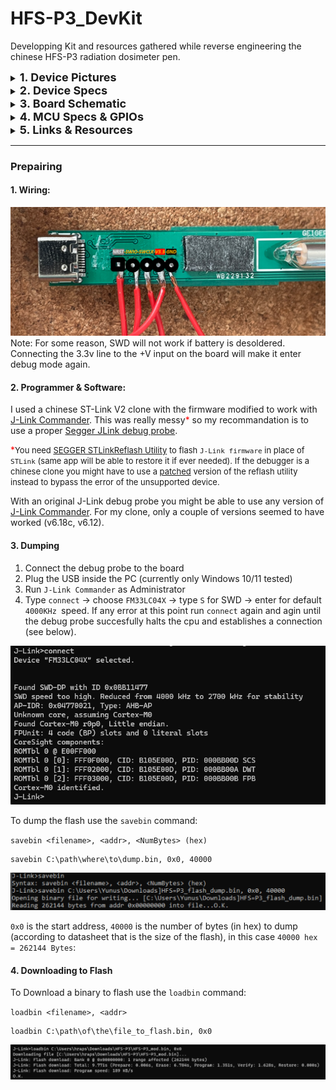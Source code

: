 # HFS-P3_DevKit
Developping Kit and resources gathered while reverse engineering the chinese HFS-P3 radiation dosimeter pen.

<details>
<summary> <font size="4"> <strong> 1. Device Pictures </strong> </font></summary>

|                   |                            |                            |
|-------------------|----------------------------|----------------------------|
|**External Photos**|![Image 1](img/external1.png) | ![Image 2](img/external2.png) |
|**Internal Photos**| ![Image 1](img/internal1.png) | ![Image 2](img/internal2.png) |

* Some of the pictures are extracted from radmon.org, so credits to Simomax who thurughly documented this.
</details>

<details>
<summary> <font size="4"> <strong> 2. Device Specs </strong> </font></summary>

| Component         | Specification                |
|-------------------|------------------------------|
| MCU               | FM33LC043N - Arm Cortex M0    |
| GM Tube           | HH614                         |
| Screen            | 128x32 / 14 pin SSD1316 OLED  |
| Battery           | 150 mAh                       |
| Ports             | USB-C power only              |
| Debug interface   | SWD                           |
| Buttons           | #1 Menu/Down <br> #2 Power    |
| LEDs              | LED1 Green <br> LED2 Red      |
| Other             | #1 Buzzer                     |


</details>


<details>
<summary> <font size="4"> <strong> 3. Board Schematic </strong> </font></summary>

[EasyEDA Pro Project](resources/EasyEDA_ProProject_HFS-P3_schematic_2024-08-10.epro) of the Schematic  

[PDF ](resources/HFS-P3_rev_eng_schematic_2024-08-10.pdf) Schematic  

</details>

<details>
<summary> <font size="4"> <strong> 4. MCU Specs & GPIOs </strong> </font></summary>  

Check __datasheet__ [here](resources/FUDAN-MICRO-FM33LC0xx_v2021.09_datasheet.pdf).  

The **FM33LC043N** is a low power 64MHz Arm Cortex M0 MCU with **256KB Flash** and **24KB of SRAM** in a QFN32 form. It has 32 pins with 28 GPIOs, (of which 1xSWD, 2xSPIs and 4/2 UART/LPUART interfaces, 9x12bit SAR-ADC channels) and an internal temperature sensor. It lacks USB support and I2C so the latter needs to be bit-banged (as it will be required for oled driver communication).


- <details>
    <summary><strong>Specs Summary: </strong></summary>

    |                     | FM33LC0x3N |
    |---------------------|------------|
    | **CPU**             | Cortex-M0  |
    | **Max Freq.**       |   64MHz    |
    | **Flash**           | 256KB      |
    | **RAM**             | 24KB       |
    | **AES**             |  1         |
    | **RNG**             |  1         |
    | **Timer**           |  1         |
    | ATIM                |  1         |
    | GTIM                |  2         |
    | BSTIM32             |  1         |
    | LPTIM32             |  1         |
    | systick             |  1         |
    | **RTC/WWDT/IWD T**  | 1/1/1      |
    | **SPI**             | 2          |
    | **I2C**             | -          |
    | **UART**            | 4          |
    | **LPUART**          | -          |
    | **USB1.1 FS**       | -          |
    | **GPIO**            | 28         |
    | **OPA**             | 2          |
    | **12bit SAR-ADC**   | 9ch        |
    | **TempSensor**      |  1         |

    </details>

- <details>
    <summary><strong> MCU Pinout: </strong></summary>

    ![MCU pinout](img/FM33LC0x3N.png)

  </details>

- <details>
    <summary><strong>HFS-P3 Pinout: </strong></summary>

    - On the HFS-P3 board the MCU has the following GPIOs connections:

      |Pin#|GPIO|  Function  |Config|
      |----|----|------------|------|
      |1   |**PD8** | SWD SWDIO  |
      |2   |**NRST**| Global Reset|
      |3   |**PA13**| OLED Reset |output
      |4   |**PA14**|GM Tube     |
      |5   |PA15|NC          |
      |6   |**PA8** |GM Tube?    |
      |7   |PA9 |NC          |
      |8   |PA10|NC          |
      |9   |**PB2** |PWR button (WKUP2)|
      |10  |**PB3** |BMS?        |
      |11  |**PB8** |BMS?        |
      |12  |PB9 |NC          |
      |13  |PB10|NC          |
      |14  |**PB11**|BUZZER      |
      |15  |PB13|NC          |
      |... |... |NC          |
      |20  |PC5 |NC          |
      |21  |**PC8** |BMS?        |
      |22  |PC9 |NC          |
      |23  |**PC10**|MENU button |
      |24  |**PD9** | LED1(red)  |output
      |25  |**PD10**| LED2(green)|output
      |26  |VDD15|LDO output |
      |27  |VSS |Ground      |
      |28  |VDD |Source      |
      |29  |**PD11**|RCC_FOUT0 (clock frequency output)|
      |30  |**PD0** |OLED SDA    |output
      |31  |**PD1** |OLED SCL    |output
      |32  |**PD7** |SWD SWCLK   |

  </details>

</details>

<details>
<summary> <font size="4"> <strong> 5. Links & Resources </strong> </font> </summary>

|  Item  |Description|  URL   |
|--------|-----------|--------|
|MFANG Tool - Fudan Micro Online Platform | Online GUI Platform to build MDK-ARM Keil uVision Base Projects (Clock setup, GPIOs, Debug interface)| https://mfang2.fmdevelopers.com.cn |
| FM33LC0XXN DevBoard User Manual | Blog Post With step by step instructions on chip schematic, capailites and developpment environment setup including MFANG base project generation, Arm Keil MDK uVison setup and Project Examples. | https://www.yuque.com/xinluyao/fm33lc0xxn |
| Fudan Micro Developpers Official Forum | Example Projects and different coding/developpment issues  | https://www.fmdevelopers.com.cn/forum.php?mod=viewthread&tid=1749 |
| Radmon Forum  | Forum where I first found thurough documentation about this device. The thread eventually stalled due to SWD connection issues, that luckily I figured | https://radmon.org/index.php/forum/commericial-geiger-counters/1287-hfs-p3-pen-geiger-counter-dosimeter |


</details>


---------------------

### Prepairing

#### 1. Wiring:
![alt text](img/SWD.png)
Note: For some reason, SWD will not work if battery is desoldered. Connecting the 3.3v line to the +V input on the board will make it enter debug mode again.
#### 2. Programmer & Software:
I used a chinese ST-Link V2 clone with the firmware modified to work with [J-Link Commander](https://www.segger.com/downloads/jlink/). This was really messy<font color="red">*</font> so my recommandation is to use a proper [Segger JLink debug probe](https://www.segger.com/products/debug-probes/j-link/).

<font color="red">*</font><font size="2">You need [SEGGER STLinkReflash Utility](https://www.segger.com/products/debug-probes/j-link/models/other-j-links/st-link-on-board/) to flash `J-Link firmware` in place of `STLink` (same app will be able to restore it if ever needed). If the debugger is a chinese clone you might have to use a [patched](resources/STLinkReflash_190812) version of the reflash utility instead to bypass the error of the unsupported device.</font>

With an original J-Link debug probe you might be able to use any version of [J-Link Commander](https://www.segger.com/downloads/jlink/). For my clone, only a couple of versions seemed to have worked (v6.18c, v6.12).


#### 3. Dumping
1. Connect the debug probe to the board
2. Plug the USB inside the PC (currently only Windows 10/11 tested)
3. Run `J-Link Commander` as Administrator
4. Type `connect` -> choose `FM33LC04X` -> type `S` for SWD -> enter for default `4000KHz `speed. If any error at this point run `connect` again and agin until the debug probe succesfully halts the cpu and establishes a connection (see below).

![alt text](img/connect_jlink.png)

To dump the flash use the `savebin` command: 

`savebin <filename>, <addr>, <NumBytes> (hex)`
```
savebin C:\path\where\to\dump.bin, 0x0, 40000
```
![alt text](img/savebin_jlink.png)

`0x0` is the start address, `40000` is the number of bytes (in hex) to dump (according to datasheet that is the size of the flash), in this case `40000 hex = 262144 Bytes`:

#### 4. Downloading to Flash

To Download a binary to flash use the `loadbin` command:

`loadbin <filename>, <addr>`
```
loadbin C:\path\of\the\file_to_flash.bin, 0x0
```

![alt text](img/loadbin_jlink.png)